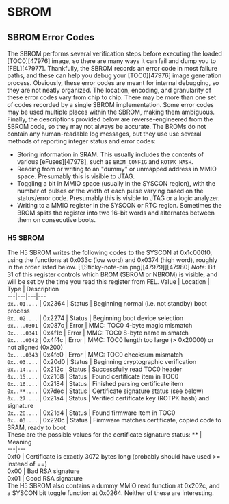 # SBROM
## SBROM Error Codes
The SBROM performs several verification steps before executing the loaded [TOC0][47976] image, so there are many ways it can fail and dump you to [FEL][47977]. Thankfully, the SBROM records an error code in most failure paths, and these can help you debug your [TOC0][47976] image generation process. 
Obviously, these error codes are meant for internal debugging, so they are not neatly organized. The location, encoding, and granularity of these error codes vary from chip to chip. There may be more than one set of codes recorded by a single SBROM implementation. Some error codes may be used multiple places within the SBROM, making them ambiguous. Finally, the descriptions provided below are reverse-engineered from the SBROM code, so they may not always be accurate. 
The BROMs do not contain any human-readable log messages, but they use use several methods of reporting integer status and error codes: 
  * Storing information in SRAM. This usually includes the contents of various [eFuses][47978], such as `BROM_CONFIG` and `ROTPK_HASH`.
  * Reading from or writing to an "dummy" or unmapped address in MMIO space. Presumably this is visible to JTAG.
  * Toggling a bit in MMIO space (usually in the SYSCON region), with the number of pulses or the width of each pulse varying based on the status/error code. Presumably this is visible to JTAG or a logic analyzer.
  * Writing to a MMIO register in the SYSCON or RTC region. Sometimes the BROM splits the register into two 16-bit words and alternates between them on consecutive boots.

### H5 SBROM
The H5 SBROM writes the following codes to the SYSCON at 0x1c000f0, using the functions at 0x033c (low word) and 0x0374 (high word), roughly in the order listed below. 
[![Sticky-note-pin.png][47979]][47980] _Note:_ Bit 31 of this register controls which BROM (SBROM or NBROM) is visible, and will be set by the time you read this register from FEL. 
Value | Location | Type | Description   
---|---|---|---  
`0x..01....` | 0x2364 | Status | Beginning normal (i.e. not standby) boot process   
`0x..02....` | 0x2274 | Status | Beginning boot device selection   
`0x....0301` | 0x087c | Error | MMC: TOC0 4-byte magic mismatch   
`0x....0341` | 0x4f1c | Error | MMC: TOC0 8-byte name mismatch   
`0x....0342` | 0x4f4c | Error | MMC: TOC0 length too large (> 0x20000) or not aligned (0x200)   
`0x....0343` | 0x4fc0 | Error | MMC: TOC0 checksum mismatch   
`0x..03....` | 0x20d0 | Status | Beginning cryptographic verification   
`0x..14....` | 0x212c | Status | Successfully read TOC0 header   
`0x..15....` | 0x2168 | Status | Found certificate item in TOC0   
`0x..16....` | 0x2184 | Status | Finished parsing certificate item   
`0x..**....` | 0x7dec | Status | Certificate signature status (see below)   
`0x..27....` | 0x21a4 | Status | Verified certificate key (ROTPK hash) and signature   
`0x..28....` | 0x21d4 | Status | Found firmware item in TOC0   
`0x..03....` | 0x220c | Status | Firmware matches certificate, copied code to SRAM, ready to boot   
These are the possible values for the certificate signature status: 
** | Meaning   
---|---  
0xf0 | Certificate is exactly 3072 bytes long (probably should have used >= instead of ==)   
0x00 | Bad RSA signature   
0x01 | Good RSA signature   
The H5 SBROM also contains a dummy MMIO read function at 0x202c, and a SYSCON bit toggle function at 0x0264. Neither of these are interesting.
